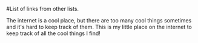 #List of links from other lists.

The internet is a cool place, but there are too many cool things sometimes and it's hard to keep track of them. This is my little place on the internet to keep track of all the cool things I find! 

